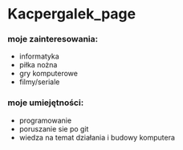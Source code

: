 # Kacpergalek_page
### moje zainteresowania:
- informatyka
- piłka nożna
- gry komputerowe
- filmy/seriale

### moje umiejętności:
  - programowanie
  - poruszanie sie po git
  - wiedza na temat działania i budowy komputera
